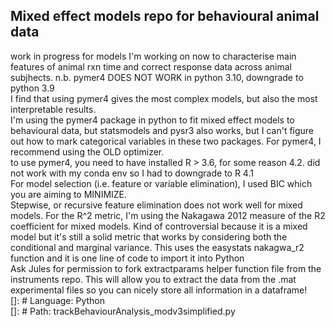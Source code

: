## Mixed effect models repo for behavioural animal data
work in progress for models I'm working on now to characterise main features of animal rxn time and correct response data across animal subjhects.
n.b. pymer4 DOES NOT WORK in python 3.10, downgrade to python 3.9 <br>
I find that using pymer4 gives the most complex models, but also the most interpretable results. <br>
I'm using the pymer4 package in python to fit mixed effect models to behavioural data, but statsmodels and pysr3 also works,
but I can't figure out how to mark categorical variables in these two packages. For pymer4, I recommend using the OLD optimizer. <br>
to use pymer4, you need to have installed R > 3.6, for some reason 4.2. did not work with my conda env so I had to downgrade to R 4.1 <br> 
For model selection (i.e. feature or variable elimination), I used BIC which you are aiming to MINIMIZE.<br>
Stepwise, or recursive feature elimination does not work well for mixed models. For the R^2 metric, I'm using the Nakagawa 2012 measure of the R2 coefficient for mixed models. 
Kind of controversial because it is a mixed model but it's still a solid metric that works by considering both the conditional and marginal variance. 
This uses the easystats nakagwa_r2 function and it is one line of code to import it into Python <br>
Ask Jules for permission to fork extractparams helper function file from the instruments repo. This will allow you to extract the data from the .mat experimental files so you can nicely store all information in a dataframe! <br>
[]: # Language: Python <br>
[]: # Path: trackBehaviourAnalysis_modv3simplified.py
